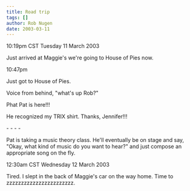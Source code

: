 ```yaml
---
title: Road trip
tags: []
author: Rob Nugen
date: 2003-03-11
---
```


<p class=date>10:19pm CST Tuesday 11 March 2003</p>

<p>Just arrived at Maggie's we're going to House of Pies now.</p>

<p class=date>10:47pm</p>

<p>Just got to House of Pies.</p>

<p>Voice from behind, "what's up Rob?"</p>

<p>Phat Pat is here!!!</p>

<p>He recognized my TRIX shirt.  Thanks, Jennifer!!!</p>

<p>- - - -</p>

<p>Pat is taking a music theory class.  He'll eventually be on stage
and say, "Okay, what kind of music do you want to hear?" and just
compose an appropriate song on the fly.</p>

<p class=date>12:30am CST Wednesday 12 March 2003</p>

<p>Tired.  I slept in the back of Maggie's car on the way home.  Time
to zzzzzzzzzzzzzzzzzzzzzzz.</p>
